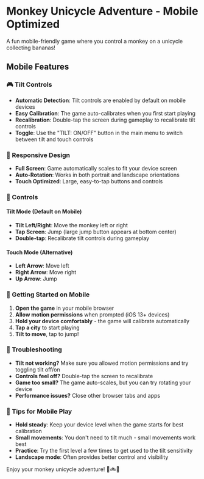 # Monkey Unicycle Adventure - Mobile Optimized

A fun mobile-friendly game where you control a monkey on a unicycle collecting bananas!

## Mobile Features

### 🎮 Tilt Controls
- **Automatic Detection**: Tilt controls are enabled by default on mobile devices
- **Easy Calibration**: The game auto-calibrates when you first start playing
- **Recalibration**: Double-tap the screen during gameplay to recalibrate tilt controls
- **Toggle**: Use the "TILT: ON/OFF" button in the main menu to switch between tilt and touch controls

### 📱 Responsive Design
- **Full Screen**: Game automatically scales to fit your device screen
- **Auto-Rotation**: Works in both portrait and landscape orientations
- **Touch Optimized**: Large, easy-to-tap buttons and controls

### 🎯 Controls

#### Tilt Mode (Default on Mobile)
- **Tilt Left/Right**: Move the monkey left or right
- **Tap Screen**: Jump (large jump button appears at bottom center)
- **Double-tap**: Recalibrate tilt controls during gameplay

#### Touch Mode (Alternative)
- **Left Arrow**: Move left
- **Right Arrow**: Move right  
- **Up Arrow**: Jump

### 🚀 Getting Started on Mobile

1. **Open the game** in your mobile browser
2. **Allow motion permissions** when prompted (iOS 13+ devices)
3. **Hold your device comfortably** - the game will calibrate automatically
4. **Tap a city** to start playing
5. **Tilt to move**, tap to jump!

### 🔧 Troubleshooting

- **Tilt not working?** Make sure you allowed motion permissions and try toggling tilt off/on
- **Controls feel off?** Double-tap the screen to recalibrate
- **Game too small?** The game auto-scales, but you can try rotating your device
- **Performance issues?** Close other browser tabs and apps

### 🌟 Tips for Mobile Play

- **Hold steady**: Keep your device level when the game starts for best calibration
- **Small movements**: You don't need to tilt much - small movements work best
- **Practice**: Try the first level a few times to get used to the tilt sensitivity
- **Landscape mode**: Often provides better control and visibility

Enjoy your monkey unicycle adventure! 🐒🚲🍌